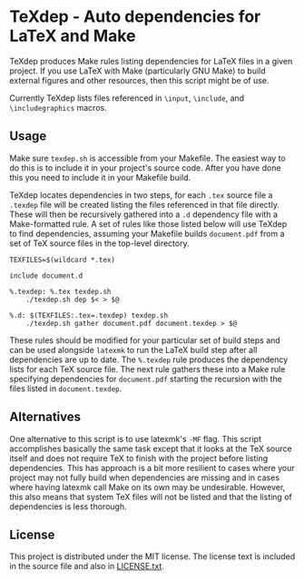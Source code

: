 # TeXdep - Auto dependencies for LaTeX and Make
TeXdep produces Make rules listing dependencies for LaTeX files in a
given project. If you use LaTeX with Make (particularly GNU Make) to
build external figures and other resources, then this script might be
of use.

Currently TeXdep lists files referenced in `\input`, `\include`, and
`\includegraphics` macros.

## Usage
Make sure `texdep.sh` is accessible from your Makefile. The easiest
way to do this is to include it in your project's source code. After
you have done this you need to include it in your Makefile build.

TeXdep locates dependencies in two steps, for each `.tex` source file
a `.texdep` file will be created listing the files referenced in that
file directly. These will then be recursively gathered into a `.d`
dependency file with a Make-formatted rule. A set of rules like those
listed below will use TeXdep to find dependencies, assuming your
Makefile builds `document.pdf` from a set of TeX source files in the
top-level directory.

```make
TEXFILES=$(wildcard *.tex)

include document.d

%.texdep: %.tex texdep.sh
	./texdep.sh dep $< > $@

%.d: $(TEXFILES:.tex=.texdep) texdep.sh
	./texdep.sh gather document.pdf document.texdep > $@
```

These rules should be modified for your particular set of build steps
and can be used alongside `latexmk` to run the LaTeX build step after
all dependencies are up to date. The `%.texdep` rule produces the
dependency lists for each TeX source file. The next rule gathers these
into a Make rule specifying dependencies for `document.pdf` starting
the recursion with the files listed in `document.texdep`.

## Alternatives
One alternative to this script is to use latexmk's `-MF` flag. This
script accomplishes basically the same task except that it looks at
the TeX source itself and does not require TeX to finish with the
project before listing dependencies. This has approach is a bit more
resilient to cases where your project may not fully build when
dependencies are missing and in cases where having latexmk call Make
on its own may be undesirable. However, this also means that system
TeX files will not be listed and that the listing of dependencies is
less thorough.

## License
This project is distributed under the MIT license. The license text is
included in the source file and also in [LICENSE.txt](LICENSE.txt).
